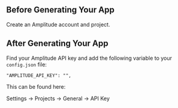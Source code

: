 ## Before Generating Your App
Create an Amplitude account and project.

## After Generating Your App
Find your Amplitude API key and add the following variable to your `config.json` file:
```
"AMPLITUDE_API_KEY": "",
```
This can be found here:

Settings -> Projects -> General -> API Key